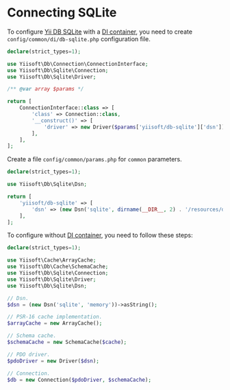 # Connecting SQLite

To configure [Yii DB SQLite](https://github.com/yiisoft/db-sqlite) with
a [DI container](https://github.com/yiisoft/di), you need to create `config/common/di/db-sqlite.php` configuration file.

```php
declare(strict_types=1);

use Yiisoft\Db\Connection\ConnectionInterface;
use Yiisoft\Db\Sqlite\Connection;
use Yiisoft\Db\Sqlite\Driver;

/** @var array $params */

return [
    ConnectionInterface::class => [
        'class' => Connection::class,
        '__construct()' => [
            'driver' => new Driver($params['yiisoft/db-sqlite']['dsn']),
        ],
    ],
];
```

Create a file `config/common/params.php` for `common` parameters.

```php
declare(strict_types=1);

use Yiisoft\Db\Sqlite\Dsn;

return [
    'yiisoft/db-sqlite' => [
        'dsn' => (new Dsn('sqlite', dirname(__DIR__, 2) . '/resources/database/sqlite.db'))->__toString(),
    ],
];
```

To configure without [DI container](https://github.com/yiisoft/di), you need to follow these steps:

```php
declare(strict_types=1);

use Yiisoft\Cache\ArrayCache;
use Yiisoft\Db\Cache\SchemaCache;
use Yiisoft\Db\Sqlite\Connection;
use Yiisoft\Db\Sqlite\Driver;
use Yiisoft\Db\Sqlite\Dsn;

// Dsn.
$dsn = (new Dsn('sqlite', 'memory'))->asString();

// PSR-16 cache implementation.
$arrayCache = new ArrayCache();

// Schema cache.
$schemaCache = new SchemaCache($cache);

// PDO driver.
$pdoDriver = new Driver($dsn); 

// Connection.
$db = new Connection($pdoDriver, $schemaCache);
```
